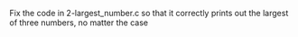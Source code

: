 Fix the code in 2-largest_number.c so that it correctly prints out the largest of three numbers, no matter the case
